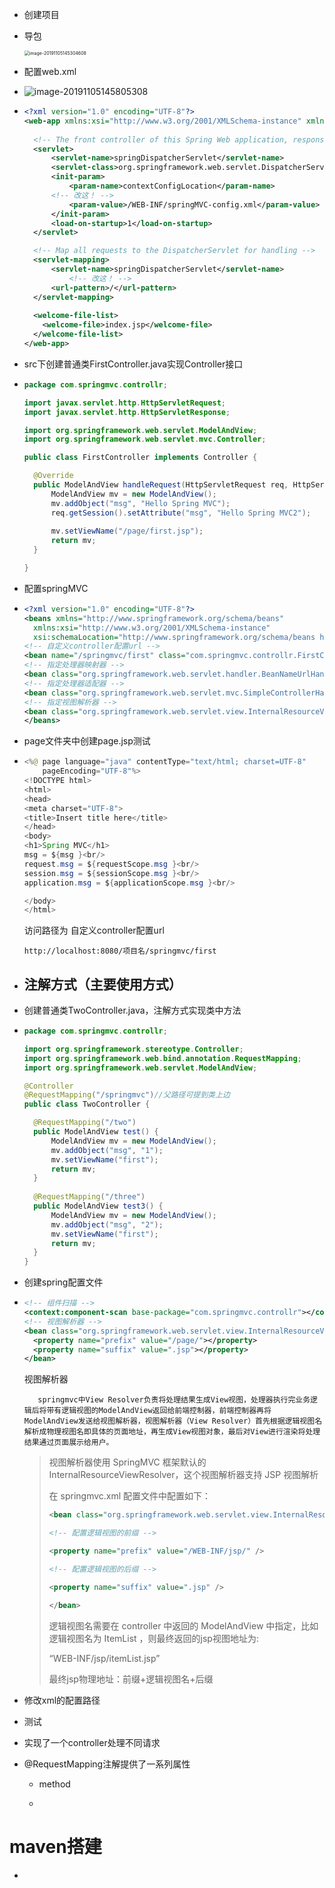 - 创建项目

- 导包

  <img src="/Users/xuelin/Documents/Repositories/JavaFrameworks/notes/img/image-20191105145304608.png" alt="image-20191105145304608" style="zoom:50%;" />

- 配置web.xml

- ![image-20191105145805308](/Users/xuelin/Documents/Repositories/JavaFrameworks/notes/img/image-20191105145805308.png)

- ```xml
  <?xml version="1.0" encoding="UTF-8"?>
  <web-app xmlns:xsi="http://www.w3.org/2001/XMLSchema-instance" xmlns="http://xmlns.jcp.org/xml/ns/javaee" xsi:schemaLocation="http://xmlns.jcp.org/xml/ns/javaee http://xmlns.jcp.org/xml/ns/javaee/web-app_3_1.xsd" id="WebApp_ID" version="3.1">
    
    <!-- The front controller of this Spring Web application, responsible for handling all application requests -->
  	<servlet>
  		<servlet-name>springDispatcherServlet</servlet-name>
  		<servlet-class>org.springframework.web.servlet.DispatcherServlet</servlet-class>
  		<init-param>
  			<param-name>contextConfigLocation</param-name>
        <!-- 改这！ -->
  			<param-value>/WEB-INF/springMVC-config.xml</param-value>
  		</init-param>
  		<load-on-startup>1</load-on-startup>
  	</servlet>
  
  	<!-- Map all requests to the DispatcherServlet for handling -->
  	<servlet-mapping>
  		<servlet-name>springDispatcherServlet</servlet-name>
            <!-- 改这！ -->
  		<url-pattern>/</url-pattern>
  	</servlet-mapping>
    
    <welcome-file-list>
      <welcome-file>index.jsp</welcome-file>
    </welcome-file-list>
  </web-app>
  ```

- src下创建普通类FirstController.java实现Controller接口

- ```java
  package com.springmvc.controllr;
  
  import javax.servlet.http.HttpServletRequest;
  import javax.servlet.http.HttpServletResponse;
  
  import org.springframework.web.servlet.ModelAndView;
  import org.springframework.web.servlet.mvc.Controller;
  
  public class FirstController implements Controller {
  
  	@Override
  	public ModelAndView handleRequest(HttpServletRequest req, HttpServletResponse res) throws Exception {
  		ModelAndView mv = new ModelAndView();
  		mv.addObject("msg", "Hello Spring MVC");
  		req.getSession().setAttribute("msg", "Hello Spring MVC2");
  		
  		mv.setViewName("/page/first.jsp");
  		return mv;
  	}
  
  }
  
  ```

- 配置springMVC

- ```xml
  <?xml version="1.0" encoding="UTF-8"?>
  <beans xmlns="http://www.springframework.org/schema/beans"
  	xmlns:xsi="http://www.w3.org/2001/XMLSchema-instance"
  	xsi:schemaLocation="http://www.springframework.org/schema/beans http://www.springframework.org/schema/beans/spring-beans.xsd">
  <!-- 自定义controller配置url -->
  <bean name="/springmvc/first" class="com.springmvc.controllr.FirstController"></bean>
  <!-- 指定处理器映射器 -->
  <bean class="org.springframework.web.servlet.handler.BeanNameUrlHandlerMapping"></bean>
  <!-- 指定处理器适配器 -->
  <bean class="org.springframework.web.servlet.mvc.SimpleControllerHandlerAdapter"></bean>
  <!-- 指定视图解析器 -->
  <bean class="org.springframework.web.servlet.view.InternalResourceViewResolver"></bean>
  </beans>
  
  ```

- page文件夹中创建page.jsp测试

- ```java
  <%@ page language="java" contentType="text/html; charset=UTF-8"
      pageEncoding="UTF-8"%>
  <!DOCTYPE html>
  <html>
  <head>
  <meta charset="UTF-8">
  <title>Insert title here</title>
  </head>
  <body>
  <h1>Spring MVC</h1>
  msg = ${msg }<br/>
  request.msg = ${requestScope.msg }<br/>
  session.msg = ${sessionScope.msg }<br/>
  application.msg = ${applicationScope.msg }<br/>
  
  </body>
  </html>
  ```

  访问路径为 自定义controller配置url

  ```http
  http://localhost:8080/项目名/springmvc/first
  ```

- ## 注解方式（主要使用方式）

- 创建普通类TwoController.java，注解方式实现类中方法

- ```java
  package com.springmvc.controllr;
  
  import org.springframework.stereotype.Controller;
  import org.springframework.web.bind.annotation.RequestMapping;
  import org.springframework.web.servlet.ModelAndView;
  
  @Controller
  @RequestMapping("/springmvc")//父路径可提到类上边
  public class TwoController {
  
  	@RequestMapping("/two")
  	public ModelAndView test() {
  		ModelAndView mv = new ModelAndView();
  		mv.addObject("msg", "1");
  		mv.setViewName("first");
  		return mv;
  	}
  	
  	@RequestMapping("/three")
  	public ModelAndView test3() {
  		ModelAndView mv = new ModelAndView();
  		mv.addObject("msg", "2");
  		mv.setViewName("first");
  		return mv;
  	}
  }
  
  ```

- 创建spring配置文件

- ```xml
  <!-- 组件扫描 -->
  <context:component-scan base-package="com.springmvc.controllr"></context:component-scan>
  <!-- 视图解析器 -->
  <bean class="org.springframework.web.servlet.view.InternalResourceViewResolver">
  	<property name="prefix" value="/page/"></property>
  	<property name="suffix" value=".jsp"></property>
  </bean>
  ```

  视图解析器

         springmvc中View Resolver负责将处理结果生成View视图，处理器执行完业务逻辑后将带有逻辑视图的ModelAndView返回给前端控制器，前端控制器再将ModelAndView发送给视图解析器，视图解析器（View Resolver）首先根据逻辑视图名解析成物理视图名即具体的页面地址，再生成View视图对象，最后对View进行渲染将处理结果通过页面展示给用户。

  > 视图解析器使用 SpringMVC 框架默认的InternalResourceViewResolver，这个视图解析器支持 JSP 视图解析
  >
  > 在 springmvc.xml 配置文件中配置如下：
  >
  > ```xml
  > <bean class="org.springframework.web.servlet.view.InternalResourceViewResolver">
  > 
  > <!-- 配置逻辑视图的前缀 -->
  > 
  > <property name="prefix" value="/WEB-INF/jsp/" />
  > 
  > <!-- 配置逻辑视图的后缀 -->
  > 
  > <property name="suffix" value=".jsp" />
  > 
  > </bean>
  > ```
  >
  > 逻辑视图名需要在 controller 中返回的  ModelAndView 中指定，比如逻辑视图名为 ItemList ，则最终返回的jsp视图地址为:
  >
  > “WEB-INF/jsp/itemList.jsp”
  >
  > 最终jsp物理地址：前缀+逻辑视图名+后缀

- 修改xml的配置路径

- 测试

- 实现了一个controller处理不同请求

- @RequestMapping注解提供了一系列属性

  - method

  - ```
    
    ```

    

# maven搭建

- 